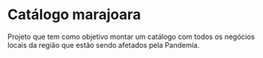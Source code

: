 <h1>Catálogo marajoara</h1>

<p>Projeto que tem como objetivo montar um catálogo com todos os negócios locais da região que estão sendo afetados pela Pandemia.</p>
